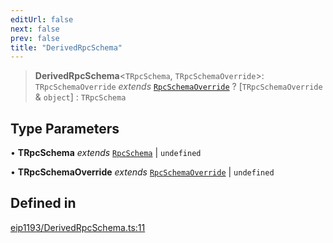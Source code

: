 ```yaml
---
editUrl: false
next: false
prev: false
title: "DerivedRpcSchema"
---
```


> **DerivedRpcSchema**\<`TRpcSchema`, `TRpcSchemaOverride`\>: `TRpcSchemaOverride` *extends* [`RpcSchemaOverride`](/reference/tevm/decorators/type-aliases/rpcschemaoverride/) ? [`TRpcSchemaOverride` & `object`] : `TRpcSchema`

## Type Parameters

• **TRpcSchema** *extends* [`RpcSchema`](/reference/tevm/decorators/type-aliases/rpcschema/) \| `undefined`

• **TRpcSchemaOverride** *extends* [`RpcSchemaOverride`](/reference/tevm/decorators/type-aliases/rpcschemaoverride/) \| `undefined`

## Defined in

[eip1193/DerivedRpcSchema.ts:11](https://github.com/qbzzt/tevm-monorepo/blob/main/packages/decorators/src/eip1193/DerivedRpcSchema.ts#L11)
